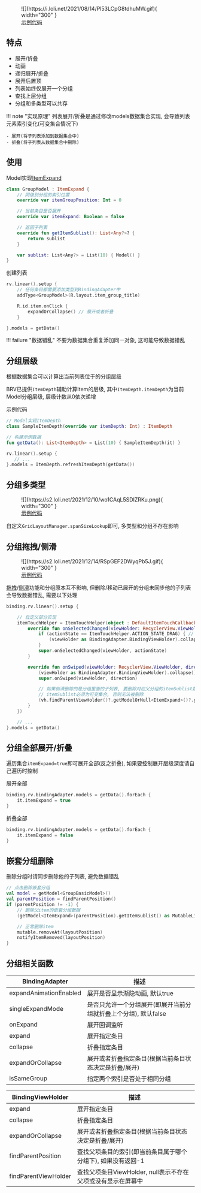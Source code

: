 <figure markdown>
  ![](https://i.loli.net/2021/08/14/Pl53LCpG8tdhuMW.gif){ width="300" }
  <a href="https://github.com/liangjingkanji/BRV/blob/5269ef245e7f312a0077194611f1c2aded647a3c/sample/src/main/java/com/drake/brv/sample/ui/fragment/group/GroupFragment.kt#L26" target="_blank"><figcaption>示例代码</figcaption></a>
</figure>

## 特点

- 展开/折叠
- 动画
- 递归展开/折叠
- 展开后置顶
- 列表始终仅展开一个分组
- 查找上层分组
- 分组和多类型可以共存


!!! note "实现原理"
    列表展开/折叠是通过修改models数据集合实现, 会导致列表元素索引变化(可变集合情况下)

    - 展开(将子列表添加到数据集合中)
    - 折叠(将子列表从数据集合中删除)

## 使用
Model实现[ItemExpand](https://github.com/liangjingkanji/BRV/blob/master/brv/src/main/java/com/drake/brv/item/ItemExpand.kt)

```kotlin
class GroupModel : ItemExpand {
	// 同级别分组的索引位置
    override var itemGroupPosition: Int = 0

    // 当前条目是否展开
    override var itemExpand: Boolean = false

	// 返回子列表
    override fun getItemSublist(): List<Any?>? {
        return sublist
    }

    var sublist: List<Any?> = List(10) { Model() }
}
```

创建列表

```kotlin
rv.linear().setup {
    // 任何条目都需要添加类型到BindingAdapter中
    addType<GroupModel>(R.layout.item_group_title)

    R.id.item.onClick {
        expandOrCollapse() // 展开或者折叠
    }

}.models = getData()
```

!!! failure "数据错乱"
    不要为数据集合重复添加同一对象, 这可能导致数据错乱

## 分组层级

根据数据集合可以计算出当前列表位于的分组层级

BRV已提供`ItemDepth`辅助计算Item的层级, 其中`ItemDepth.itemDepth`为当前Model分组层级, 层级计数从0依次递增

示例代码

```kotlin hl_lines="9"
// Model实现ItemDepth
class SampleItemDepth(override var itemDepth: Int) : ItemDepth

// 构建示例数据
fun getData(): List<ItemDepth> = List(10) { SampleItemDepth(it) }

rv.linear().setup {
   // ...
}.models = ItemDepth.refreshItemDepth(getData())
```

## 分组多类型

<figure markdown>
  ![](https://s2.loli.net/2021/12/10/wo1CAqL5SDIZRKu.png){ width="300" }
  <a href="https://github.com/liangjingkanji/BRV/blob/5269ef245e7f312a0077194611f1c2aded647a3c/sample/src/main/java/com/drake/brv/sample/ui/fragment/group/GroupGridFragment.kt#L19" target="_blank"><figcaption>示例代码</figcaption></a>
</figure>

自定义`GridLayoutManager.spanSizeLookup`即可, 多类型和分组不存在影响

## 分组拖拽/侧滑
<figure markdown>
  ![](https://s2.loli.net/2021/12/14/RSpGEF2DWyqPb5J.gif){ width="300" }
  <a href="https://github.com/liangjingkanji/BRV/blob/5269ef245e7f312a0077194611f1c2aded647a3c/sample/src/main/java/com/drake/brv/sample/ui/fragment/group/GroupDragFragment.kt#L25" target="_blank"><figcaption>示例代码</figcaption></a>
</figure>

[拖拽](drag.md)/[侧滑](swipe.md)功能和分组原本互不影响, 但删除/移动已展开的分组未同步他的子列表会导致数据错乱, 需要以下处理

```kotlin
binding.rv.linear().setup {

    // 自定义部分实现
    itemTouchHelper = ItemTouchHelper(object : DefaultItemTouchCallback() {
        override fun onSelectedChanged(viewHolder: RecyclerView.ViewHolder?, actionState: Int) {
            if (actionState == ItemTouchHelper.ACTION_STATE_DRAG) { // 拖拽移动分组前先折叠子列表
                (viewHolder as BindingAdapter.BindingViewHolder).collapse()
            }
            super.onSelectedChanged(viewHolder, actionState)
        }

        override fun onSwiped(viewHolder: RecyclerView.ViewHolder, direction: Int) {
            (viewHolder as BindingAdapter.BindingViewHolder).collapse() // 侧滑删除分组前先折叠子列表
            super.onSwiped(viewHolder, direction)

            // 如果侧滑删除的是分组里面的子列表, 要删除对应父分组的itemSublist数据, 否则会导致数据异常
            // itemSublist必须为可变集合, 否则无法被删除
            (vh.findParentViewHolder()?.getModelOrNull<ItemExpand>()?.getItemSublist() as? ArrayList)?.remove(vh.getModelOrNull())
        }
    })

    // ...
}.models = getData()
```

## 分组全部展开/折叠

遍历集合`itemExpand=true`即可展开全部(反之折叠), 如果要控制展开层级深度请自己遍历时控制

展开全部
```kotlin
binding.rv.bindingAdapter.models = getData().forEach {
    it.itemExpand = true
}
```
折叠全部
```kotlin
binding.rv.bindingAdapter.models = getData().forEach {
    it.itemExpand = false
}
```


## 嵌套分组删除

删除分组时请同步删除他的子列表, 避免数据错乱

```kotlin
// 点击删除嵌套分组
val model = getModel<GroupBasicModel>()
val parentPosition = findParentPosition()
if (parentPosition != -1) {
    // 删除父item的嵌套分组数据
    (getModel<ItemExpand>(parentPosition).getItemSublist() as MutableList).remove(model)

    // 正常删除item
    mutable.removeAt(layoutPosition)
    notifyItemRemoved(layoutPosition)
}
```


## 分组相关函数

| BindingAdapter | 描述 |
|-|-|
| expandAnimationEnabled | 展开是否显示渐隐动画, 默认true |
| singleExpandMode | 是否只允许一个分组展开(即展开当前分组就折叠上个分组), 默认false |
| onExpand | 展开回调监听 |
| expand | 展开指定条目 |
| collapse | 折叠指定条目 |
| expandOrCollapse | 展开或者折叠指定条目(根据当前条目状态决定是折叠/展开) |
| isSameGroup | 指定两个索引是否处于相同分组 |


| BindingViewHolder | 描述 |
|-|-|
| expand | 展开指定条目 |
| collapse | 折叠指定条目 |
| expandOrCollapse | 展开或者折叠指定条目(根据当前条目状态决定是折叠/展开) |
| findParentPosition | 查找父项条目的索引(即当前条目属于哪个分组下), 如果没有返回-1 |
| findParentViewHolder | 查找父项条目ViewHolder, null表示不存在父项或没有显示在屏幕中 |
